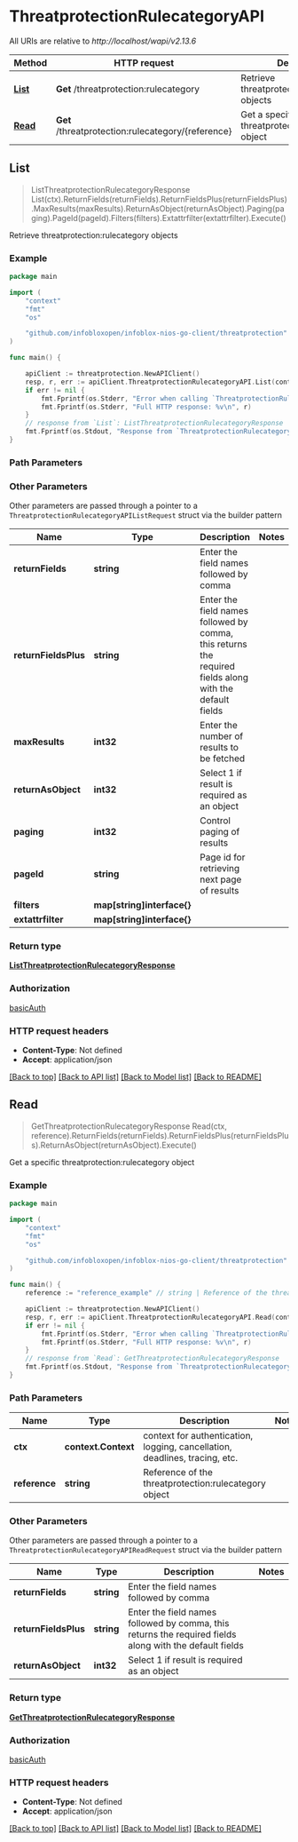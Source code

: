 # ThreatprotectionRulecategoryAPI

All URIs are relative to *http://localhost/wapi/v2.13.6*

Method | HTTP request | Description
------------- | ------------- | -------------
[**List**](ThreatprotectionRulecategoryAPI.md#List) | **Get** /threatprotection:rulecategory | Retrieve threatprotection:rulecategory objects
[**Read**](ThreatprotectionRulecategoryAPI.md#Read) | **Get** /threatprotection:rulecategory/{reference} | Get a specific threatprotection:rulecategory object



## List

> ListThreatprotectionRulecategoryResponse List(ctx).ReturnFields(returnFields).ReturnFieldsPlus(returnFieldsPlus).MaxResults(maxResults).ReturnAsObject(returnAsObject).Paging(paging).PageId(pageId).Filters(filters).Extattrfilter(extattrfilter).Execute()

Retrieve threatprotection:rulecategory objects



### Example

```go
package main

import (
	"context"
	"fmt"
	"os"

	"github.com/infobloxopen/infoblox-nios-go-client/threatprotection"
)

func main() {

	apiClient := threatprotection.NewAPIClient()
	resp, r, err := apiClient.ThreatprotectionRulecategoryAPI.List(context.Background()).Execute()
	if err != nil {
		fmt.Fprintf(os.Stderr, "Error when calling `ThreatprotectionRulecategoryAPI.List``: %v\n", err)
		fmt.Fprintf(os.Stderr, "Full HTTP response: %v\n", r)
	}
	// response from `List`: ListThreatprotectionRulecategoryResponse
	fmt.Fprintf(os.Stdout, "Response from `ThreatprotectionRulecategoryAPI.List`: %v\n", resp)
}
```

### Path Parameters



### Other Parameters

Other parameters are passed through a pointer to a `ThreatprotectionRulecategoryAPIListRequest` struct via the builder pattern


Name | Type | Description  | Notes
------------- | ------------- | ------------- | -------------
**returnFields** | **string** | Enter the field names followed by comma | 
**returnFieldsPlus** | **string** | Enter the field names followed by comma, this returns the required fields along with the default fields | 
**maxResults** | **int32** | Enter the number of results to be fetched | 
**returnAsObject** | **int32** | Select 1 if result is required as an object | 
**paging** | **int32** | Control paging of results | 
**pageId** | **string** | Page id for retrieving next page of results | 
**filters** | **map[string]interface{}** |  | 
**extattrfilter** | **map[string]interface{}** |  | 

### Return type

[**ListThreatprotectionRulecategoryResponse**](ListThreatprotectionRulecategoryResponse.md)

### Authorization

[basicAuth](../README.md#basicAuth)

### HTTP request headers

- **Content-Type**: Not defined
- **Accept**: application/json

[[Back to top]](#) [[Back to API list]](../README.md#documentation-for-api-endpoints)
[[Back to Model list]](../README.md#documentation-for-models)
[[Back to README]](../README.md)


## Read

> GetThreatprotectionRulecategoryResponse Read(ctx, reference).ReturnFields(returnFields).ReturnFieldsPlus(returnFieldsPlus).ReturnAsObject(returnAsObject).Execute()

Get a specific threatprotection:rulecategory object



### Example

```go
package main

import (
	"context"
	"fmt"
	"os"

	"github.com/infobloxopen/infoblox-nios-go-client/threatprotection"
)

func main() {
	reference := "reference_example" // string | Reference of the threatprotection:rulecategory object

	apiClient := threatprotection.NewAPIClient()
	resp, r, err := apiClient.ThreatprotectionRulecategoryAPI.Read(context.Background(), reference).Execute()
	if err != nil {
		fmt.Fprintf(os.Stderr, "Error when calling `ThreatprotectionRulecategoryAPI.Read``: %v\n", err)
		fmt.Fprintf(os.Stderr, "Full HTTP response: %v\n", r)
	}
	// response from `Read`: GetThreatprotectionRulecategoryResponse
	fmt.Fprintf(os.Stdout, "Response from `ThreatprotectionRulecategoryAPI.Read`: %v\n", resp)
}
```

### Path Parameters


Name | Type | Description  | Notes
------------- | ------------- | ------------- | -------------
**ctx** | **context.Context** | context for authentication, logging, cancellation, deadlines, tracing, etc.
**reference** | **string** | Reference of the threatprotection:rulecategory object | 

### Other Parameters

Other parameters are passed through a pointer to a `ThreatprotectionRulecategoryAPIReadRequest` struct via the builder pattern


Name | Type | Description  | Notes
------------- | ------------- | ------------- | -------------
**returnFields** | **string** | Enter the field names followed by comma | 
**returnFieldsPlus** | **string** | Enter the field names followed by comma, this returns the required fields along with the default fields | 
**returnAsObject** | **int32** | Select 1 if result is required as an object | 

### Return type

[**GetThreatprotectionRulecategoryResponse**](GetThreatprotectionRulecategoryResponse.md)

### Authorization

[basicAuth](../README.md#basicAuth)

### HTTP request headers

- **Content-Type**: Not defined
- **Accept**: application/json

[[Back to top]](#) [[Back to API list]](../README.md#documentation-for-api-endpoints)
[[Back to Model list]](../README.md#documentation-for-models)
[[Back to README]](../README.md)

